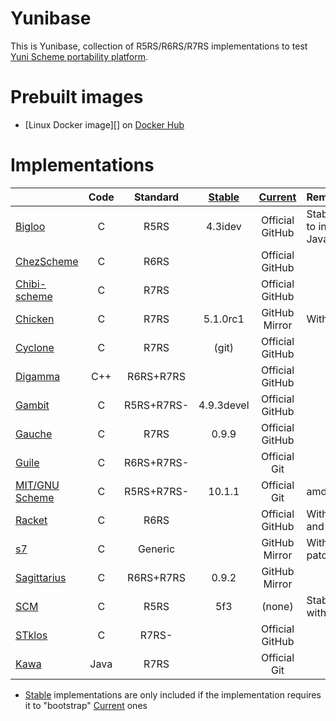 Yunibase
========

This is Yunibase, collection of R5RS/R6RS/R7RS implementations to test [Yuni Scheme portability platform][].

Prebuilt images
===============

* [Linux Docker image][] on [Docker Hub][]

Implementations
===============

|                  |Code     |Standard  |[Stable][]|[Current][]    |Remarks                               |
|:-----------------|:-------:|:--------:|:--------:|:-------------:|:-------------------------------------|
|[Bigloo][]        |C        |R5RS      |4.3idev   |Official GitHub|Stable patched to install without Java|
|[ChezScheme][]    |C        |R6RS      |          |Official GitHub|                                      |
|[Chibi-scheme][]  |C        |R7RS      |          |Official GitHub|                                      |
|[Chicken][]       |C        |R7RS      |5.1.0rc1  |GitHub Mirror  |With `r7rs` egg                       |
|[Cyclone][]       |C        |R7RS      |(git)     |Official GitHub|                                      |
|[Digamma][]       |C++      |R6RS+R7RS |          |Official GitHub|                                      |
|[Gambit][]        |C        |R5RS+R7RS-|4.9.3devel|Official GitHub|                                      |
|[Gauche][]        |C        |R7RS      |0.9.9     |Official GitHub|                                      |
|[Guile][]         |C        |R6RS+R7RS-|          |Official Git   |                                      |
|[MIT/GNU Scheme][]|C        |R5RS+R7RS-|10.1.1    |Official Git   |amd64 only                            |
|[Racket][]        |C        |R6RS      |          |Official GitHub|With `srfi-lib` and `r6rs-lib`        |
|[s7][]            |C        |Generic   |          |GitHub Mirror  |With yuni patches(s7yuni)             |
|[Sagittarius][]   |C        |R6RS+R7RS |0.9.2     |GitHub Mirror  |                                      |
|[SCM][]           |C        |R5RS      |5f3       |(none)         |Stable only, with SLIB(3b6)           |
|[STklos][]        |C        |R7RS-     |          |Official GitHub|                                      |
|[Kawa][]          |Java     |R7RS      |          |Official Git   |                                      |

* [Stable][] implementations are only included if the implementation requires it to "bootstrap" [Current][] ones



[Stable]: https://bitbucket.org/okuoku/yunibase-impl-stable
[Current]: https://github.com/okuoku/yunibase/tree/master/impl-current
[Yuni Scheme portability platform]: https://github.com/okuoku/yuni
[Linux Docker images]: https://github.com/okuoku/yunibase/tree/master/hosts/docker-linux
[Docker Hub]: https://hub.docker.com/r/okuoku/yunibase/

[ChezScheme]: https://github.com/cisco/ChezScheme
[Chibi-scheme]: http://synthcode.com/wiki/chibi-scheme
[Chicken]: http://www.call-cc.org/
[Cyclone]: http://justinethier.github.io/cyclone/
[Digamma]: https://github.com/fujita-y/digamma
[Gauche]: http://practical-scheme.net/gauche/
[Sagittarius]: https://bitbucket.org/ktakashi/sagittarius-scheme/wiki/Home
[Guile]: https://www.gnu.org/software/guile/
[Racket]: https://racket-lang.org/
[Vicare]: http://marcomaggi.github.io/vicare.html
[Kawa]: http://www.gnu.org/software/kawa/
[Larceny]: http://www.larcenists.org/
[Gambit]: http://gambitscheme.org/
[Rapid-gambit]: https://github.com/okuoku/rapid-gambit
[Picrin]: https://github.com/picrin-scheme/picrin
[MIT/GNU Scheme]: https://www.gnu.org/software/mit-scheme/
[s7]: https://ccrma.stanford.edu/software/snd/snd/s7.html
[STklos]: https://stklos.net/
[SCM]: http://people.csail.mit.edu/jaffer/SCM
[Bigloo]: http://www-sop.inria.fr/indes/fp/Bigloo/
